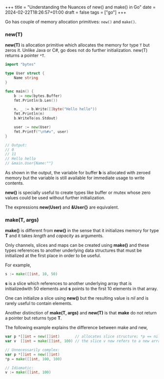 +++
title = "Understanding the Nuances of new() and make() in Go"
date = 2024-02-22T18:26:57+01:00
draft = false
tags = ["go"]
+++

Go has couple of memory allocation primitives: `new()` and `make()`.

### new(T)

__new(T)__ is allocation primitive which allocates the memory for type `T` but zeros it. Unlike Java or C#, go does not do further initialization. new(T) returns a pointer `*T`.

```go
import "bytes"

type User struct {
	Name string
}

func main() {
	b := new(bytes.Buffer)
	fmt.Println(b.Len())

	n, _ := b.Write([]byte("Hello hello"))
	fmt.Println(n)
	b.WriteTo(os.Stdout)

	user := new(User)
	fmt.Printf("\n%#v", user)
}

// Output:
// 0
// 11
// Hello hello
// &main.User{Name:""}
```

As shown in the output, the variable for buffer **b** is allocated with zeroed memory but the variable is still available for immediate usage to write contents.

__new()__ is specially useful to create types like buffer or mutex whose zero values could be used without further initialization.

The expressions __new(User)__ and __&User{}__ are equivalent.

### make(T, args)

__make()__ is different from __new()__ in the sense that it initializes memory for type __T__ and it takes _length_ and _capacity_ as arguments.

Only channels, slices and maps can be created using __make()__ and these types references to another underlying data structures that must be initialized at the first place in order to be useful.

For example, 

```go 
s := make([]int, 10, 50)
```

__s__ is a slice which references to another underlying array that is initializedwith 50 elements and __s__ points to the first 10 elements in that array.
  
One can initialize a slice using __new()__ but the resulting value is _nil_ and is rarely useful to contain elements.

Another distinction of __make(T, args)__ and __new(T)__ is that __make__ do not return a pointer but returns type __T__.

The following example explains the difference between make and new, 

```go
var p *[]int = new([]int)       // allocates slice structure; *p == nil; rarely useful
var v  []int = make([]int, 100) // the slice v now refers to a new array of 100 ints

// Unnecessarily complex:
var p *[]int = new([]int)
*p = make([]int, 100, 100)

// Idiomatic:
v := make([]int, 100)
```

